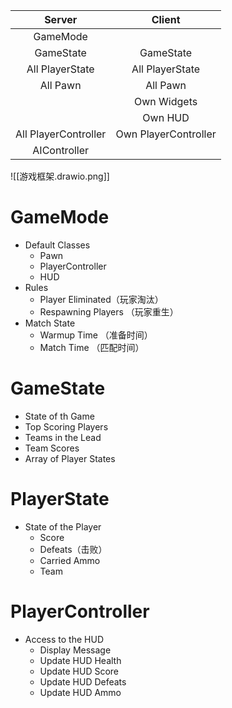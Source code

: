 
|        Server        |        Client        |
|:--------------------:|:--------------------:|
|       GameMode       |                      |
|      GameState       |      GameState       |
|   All PlayerState    |   All PlayerState    |
|       All Pawn       |       All Pawn       |
|                      |     Own Widgets      |
|                      |       Own HUD        |
| All PlayerController | Own PlayerController |
|     AIController     |                      |

![[游戏框架.drawio.png]]

# GameMode
+ Default Classes
	+ Pawn
	+ PlayerController
	+ HUD
+ Rules
	+ Player Eliminated（玩家淘汰）
	+ Respawning Players （玩家重生）
+ Match State
	+ Warmup Time （准备时间）
	+ Match Time （匹配时间）

# GameState
+ State of th Game
+ Top Scoring Players
+ Teams in the Lead
+ Team Scores
+ Array of Player States

# PlayerState
+ State of the Player
	+ Score
	+ Defeats（击败）
	+ Carried Ammo
	+ Team

# PlayerController
+ Access to the HUD
	+ Display Message
	+ Update HUD Health
	+ Update HUD Score
	+ Update HUD Defeats
	+ Update HUD Ammo